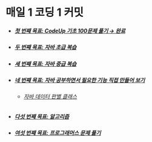 # 매일 1 코딩 1 커밋
<ul>
  <li><h5> <a href="https://github.com/jysaa5/VioletCheese_Study/tree/master/CodeUp_basics100/src/com/violetCheese/codeUp">첫 번째 목표: CodeUp 기초 100문제 풀기 → 완료</a> </h5> </li>
  <li><h5> <a href="">두 번째 목표: 자바 초급 복습 </a> </h5> </li>
  <li><h5> <a href="">세 번째 목표: 자바 중급 복습 </a> </h5> </li>
  <li> <h5> <a href="https://github.com/jysaa5/VioletCheese_Study/tree/master/FunctionLibrary">네 번째 목표: 자바 공부하면서 필요한 기능 직접 만들어 보기</a> </h5> <ul> <li> <h6> <a href="https://github.com/jysaa5/VioletCheese_Study/tree/master/FunctionLibrary/src/com/violetCheese/dataType">자바 데이터 판별 클래스</a> </h6> </li>
    </ul> </li>
     <li><h5> <a href="https://github.com/jysaa5/VioletCheese_Study/tree/master/Algorithm">다섯 번째 목표: 알고리즘 </a> </h5> </li>
  <li><h5> <a href="">여섯 번째 목표: 프로그래머스 문제 풀기 </a> </h5> </li>
</ul>
